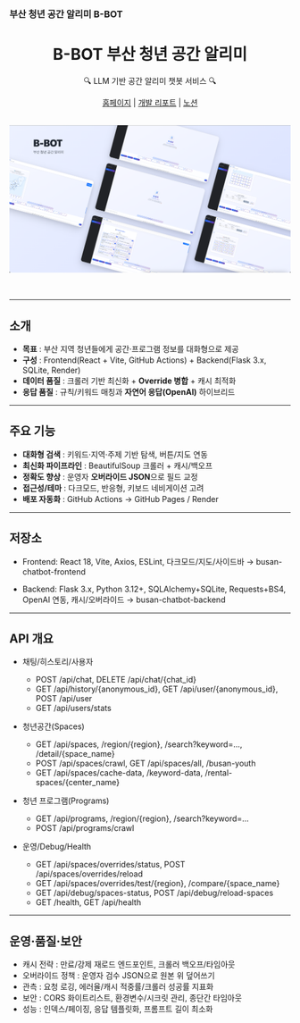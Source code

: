 ### 부산 청년 공간 알리미 B-BOT

<div align="center">
  <h1>B-BOT 부산 청년 공간 알리미</h1>
  <p>🔍 LLM 기반 공간 알리미 챗봇 서비스 🔍</p>
  <a href="https://kt-busan.github.io/busan-chatbot-frontend/">홈페이지</a> | 
  <a href="https://llouis.notion.site/project-reportk">개발 리포트</a> | 
  <a href="https://llouis.notion.site/kt-busan?source=copy_link">노션</a>
</div>

<br/>

<p align="center">
  <img src="./assets/B-BOT.png" alt="B-BOT" width="800"/>
</p>

<br/>

---

## 소개

- **목표** : 부산 지역 청년들에게 공간·프로그램 정보를 대화형으로 제공  
- **구성** : Frontend(React + Vite, GitHub Actions) + Backend(Flask 3.x, SQLite, Render)  
- **데이터 품질** : 크롤러 기반 최신화 + **Override 병합** + 캐시 최적화  
- **응답 품질** : 규칙/키워드 매칭과 **자연어 응답(OpenAI)** 하이브리드

---

## 주요 기능

- **대화형 검색** : 키워드·지역·주제 기반 탐색, 버튼/지도 연동
- **최신화 파이프라인** : BeautifulSoup 크롤러 + 캐시/백오프
- **정확도 향상** : 운영자 **오버라이드 JSON**으로 필드 교정
- **접근성/테마** : 다크모드, 반응형, 키보드 네비게이션 고려
- **배포 자동화** : GitHub Actions → GitHub Pages / Render

---

## 저장소

- Frontend: React 18, Vite, Axios, ESLint, 다크모드/지도/사이드바
→ busan-chatbot-frontend

- Backend: Flask 3.x, Python 3.12+, SQLAlchemy+SQLite, Requests+BS4, OpenAI 연동, 캐시/오버라이드
→ busan-chatbot-backend

---

## API 개요

- 채팅/히스토리/사용자

    - POST /api/chat, DELETE /api/chat/{chat_id}
    - GET /api/history/{anonymous_id}, GET /api/user/{anonymous_id}, POST /api/user
    - GET /api/users/stats

- 청년공간(Spaces)
    - GET /api/spaces, /region/{region}, /search?keyword=..., /detail/{space_name}
    - POST /api/spaces/crawl, GET /api/spaces/all, /busan-youth
    - GET /api/spaces/cache-data, /keyword-data, /rental-spaces/{center_name}

- 청년 프로그램(Programs)

    - GET /api/programs, /region/{region}, /search?keyword=...
    - POST /api/programs/crawl

- 운영/Debug/Health

    - GET /api/spaces/overrides/status, POST /api/spaces/overrides/reload
    - GET /api/spaces/overrides/test/{region}, /compare/{space_name}
    - GET /api/debug/spaces-status, POST /api/debug/reload-spaces
    - GET /health, GET /api/health

---

## 운영·품질·보안

- 캐시 전략 : 만료/강제 재로드 엔드포인트, 크롤러 백오프/타임아웃
- 오버라이드 정책 : 운영자 검수 JSON으로 원본 위 덮어쓰기
- 관측 : 요청 로깅, 에러율/캐시 적중률/크롤러 성공률 지표화
- 보안 : CORS 화이트리스트, 환경변수/시크릿 관리, 종단간 타임아웃
- 성능 : 인덱스/페이징, 응답 템플릿화, 프롬프트 길이 최소화
